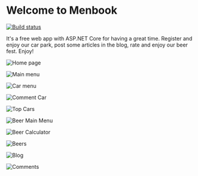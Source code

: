 # Welcome to Menbook

[![Build status](https://ci.appveyor.com/api/projects/status/617ltnv3ihloay14?svg=true)](https://ci.appveyor.com/project/l3kov9/menbook)


It's a free web app with ASP.NET Core for having a great time.
Register and enjoy our car park, post some articles in the blog,
rate and enjoy our beer fest.
Enjoy!

![Home page](https://image.ibb.co/hHp5Lx/menbook_start.png)

![Main menu](https://image.ibb.co/fkaHYH/main_menu.png)

![Car menu](https://image.ibb.co/eFRkLx/car_menu.png)

![Comment Car](https://image.ibb.co/d5QOCx/comment_cars.png)

![Top Cars](https://image.ibb.co/m3u0sx/top_cars_by_vote.png)

![Beer Main Menu](https://image.ibb.co/fH40sx/beer_drinking.png)

![Beer Calculator](https://image.ibb.co/fMtEJS/beer_calculator.png)

![Beers](https://image.ibb.co/eNs257/menbook_beers.png)

![Blog](https://image.ibb.co/dkSEKc/Articles.png)

![Comments](https://image.ibb.co/eUh9kH/what_people_say.png)